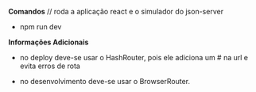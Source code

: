 **Comandos**
// roda a aplicação react e o simulador do json-server

- npm run dev

**Informações Adicionais**

- no deploy deve-se usar o HashRouter, pois ele adiciona um # na url e evita erros de rota

- no desenvolvimento deve-se usar o BrowserRouter.
